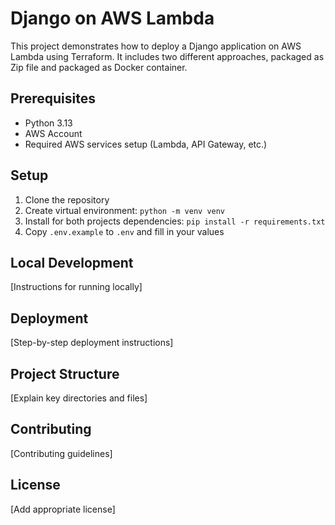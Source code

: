 # Django on AWS Lambda

This project demonstrates how to deploy a Django application on AWS Lambda using Terraform.
It includes two different approaches, packaged as Zip file and packaged as Docker container.

## Prerequisites
- Python 3.13
- AWS Account
- Required AWS services setup (Lambda, API Gateway, etc.)

## Setup
1. Clone the repository
2. Create virtual environment: `python -m venv venv`
3. Install for both projects dependencies: `pip install -r requirements.txt`
4. Copy `.env.example` to `.env` and fill in your values

## Local Development
[Instructions for running locally]

## Deployment
[Step-by-step deployment instructions]

## Project Structure
[Explain key directories and files]

## Contributing
[Contributing guidelines]

## License
[Add appropriate license]
